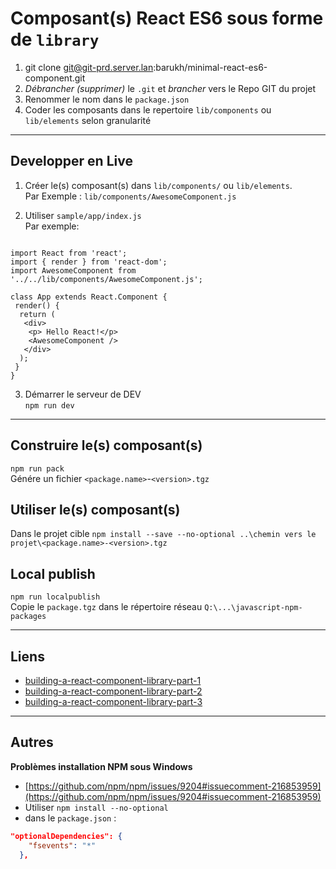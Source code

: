 # Composant(s) React ES6 sous forme de `library`
1. git clone git@git-prd.server.lan:barukh/minimal-react-es6-component.git
2. *Débrancher* *(supprimer)* le `.git` et *brancher* vers le Repo GIT du projet
3. Renommer le nom dans le `package.json`
4. Coder les composants dans le repertoire `lib/components` ou `lib/elements` selon granularité

---

## Developper en Live
1. Créer le(s) composant(s) dans `lib/components/` ou `lib/elements`.   
Par Exemple : `lib/components/AwesomeComponent.js` 

2. Utiliser `sample/app/index.js`   
Par exemple:

```react

import React from 'react';
import { render } from 'react-dom';
import AwesomeComponent from '../../lib/components/AwesomeComponent.js';

class App extends React.Component {
 render() {
  return (
   <div>
    <p> Hello React!</p>
    <AwesomeComponent />
   </div>
  );
 }
}
```

3. Démarrer le serveur de DEV   
`npm run dev`

---

## Construire le(s) composant(s)

`npm run pack`   
Génére un fichier `<package.name>`-`<version>.tgz`

## Utiliser le(s) composant(s)

Dans le projet cible `npm install --save --no-optional ..\chemin vers le projet\<package.name>-<version>.tgz`

## Local publish

`npm run localpublish`   
Copie le `package.tgz` dans le répertoire réseau `Q:\...\javascript-npm-packages` 

----------
## Liens

- [building-a-react-component-library-part-1](https://hackernoon.com/building-a-react-component-library-part-1-d8a1e248fe6c)
- [building-a-react-component-library-part-2](https://hackernoon.com/building-a-react-component-library-part-2-46fd4f77bb5c)
- [building-a-react-component-library-part-3](https://hackernoon.com/building-a-react-component-library-part-3-adb2cd0e021c)

----------

## Autres

**Problèmes installation NPM sous Windows**
- [https://github.com/npm/npm/issues/9204#issuecomment-216853959](https://github.com/npm/npm/issues/9204#issuecomment-216853959)
- Utiliser `npm install --no-optional`
- dans le `package.json` :

```json
"optionalDependencies": {
    "fsevents": "*"
  }, 
```
